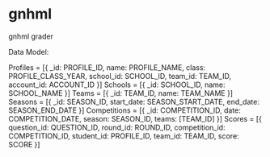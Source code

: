 # gnhml
gnhml grader

Data Model:

Profiles = [{
    _id: PROFILE_ID,
    name: PROFILE_NAME,
    class: PROFILE_CLASS_YEAR,
    school_id: SCHOOL_ID,
    team_id: TEAM_ID,
    account_id: ACCOUNT_ID
}]
Schools = [{
    _id: SCHOOL_ID,
    name: SCHOOL_NAME
}]
Teams = [{
    _id: TEAM_ID,
    name: TEAM_NAME
}]
Seasons = [{
    _id: SEASON_ID,
    start_date: SEASON_START_DATE,
    end_date: SEASON_END_DATE
}]
Competitions = [{
    _id: COMPETITION_ID,
    date: COMPETITION_DATE,
    season: SEASON_ID,
    teams: [TEAM_ID]
}]
Scores = [{
    question_id: QUESTION_ID,
    round_id: ROUND_ID,
    competition_id: COMPETITION_ID,
    student_id: PROFILE_ID,
    team_id: TEAM_ID,
    score: SCORE
}]
